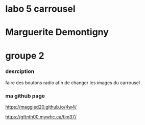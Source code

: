 
# labo 5 carrousel

# Marguerite Demontigny
# groupe 2

### desrciption
faire des boutons radio afin de changer les images du carrousel

### ma github page
https://maggied20.github.io/4w4/

https://gftnth00.mywhc.ca/tim37/
